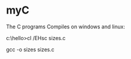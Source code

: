 # myC
The C programs
Compiles on windows and linux:

c:\hello>cl /EHsc sizes.c

gcc -o sizes sizes.c
